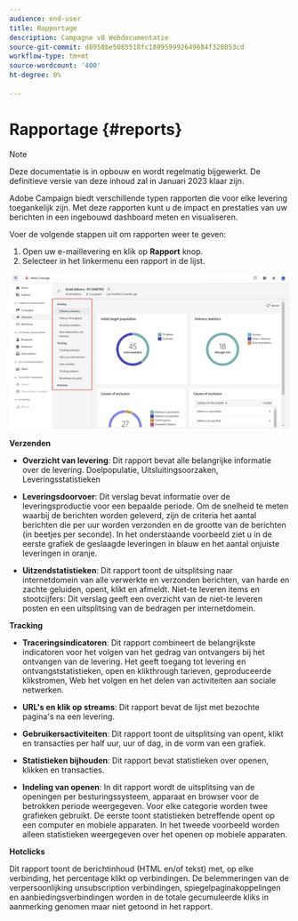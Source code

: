 ```yaml
---
audience: end-user
title: Rapportage
description: Campagne v8 Webdocumentatie
source-git-commit: d8958be5085518fc180959992649684f328053cd
workflow-type: tm+mt
source-wordcount: '400'
ht-degree: 0%

---
```


# Rapportage {#reports}

>[!NOTE]
>
>Deze documentatie is in opbouw en wordt regelmatig bijgewerkt. De definitieve versie van deze inhoud zal in Januari 2023 klaar zijn.

<!--
detail delivery reports and how to access them

same content as in v7 (excepted for the navigation that is similar to AJO
-->

Adobe Campaign biedt verschillende typen rapporten die voor elke levering toegankelijk zijn. Met deze rapporten kunt u de impact en prestaties van uw berichten in een ingebouwd dashboard meten en visualiseren.

Voer de volgende stappen uit om rapporten weer te geven:

1. Open uw e-maillevering en klik op **Rapport** knop.
1. Selecteer in het linkermenu een rapport in de lijst.

![](assets/reporting.png)

**Verzenden**

* **Overzicht van levering**: Dit rapport bevat alle belangrijke informatie over de levering. Doelpopulatie, Uitsluitingsoorzaken, Leveringsstatistieken

* **Leveringsdoorvoer**: Dit verslag bevat informatie over de leveringsproductie voor een bepaalde periode. Om de snelheid te meten waarbij de berichten worden geleverd, zijn de criteria het aantal berichten die per uur worden verzonden en de grootte van de berichten (in beetjes per seconde). In het onderstaande voorbeeld ziet u in de eerste grafiek de geslaagde leveringen in blauw en het aantal onjuiste leveringen in oranje.

* **Uitzendstatistieken**: Dit rapport toont de uitsplitsing naar internetdomein van alle verwerkte en verzonden berichten, van harde en zachte geluiden, opent, klikt en afmeldt.
Niet-te leveren items en stootcijfers: Dit verslag geeft een overzicht van de niet-te leveren posten en een uitsplitsing van de bedragen per internetdomein.

**Tracking**

* **Traceringsindicatoren**: Dit rapport combineert de belangrijkste indicatoren voor het volgen van het gedrag van ontvangers bij het ontvangen van de levering. Het geeft toegang tot levering en ontvangststatistieken, open en klikthrough tarieven, geproduceerde klikstromen, Web het volgen en het delen van activiteiten aan sociale netwerken.

* **URL&#39;s en klik op streams**: Dit rapport bevat de lijst met bezochte pagina&#39;s na een levering.

* **Gebruikersactiviteiten**: Dit rapport toont de uitsplitsing van opent, klikt en transacties per half uur, uur of dag, in de vorm van een grafiek.

* **Statistieken bijhouden**: Dit rapport bevat statistieken over openen, klikken en transacties.

* **Indeling van openen**: In dit rapport wordt de uitsplitsing van de openingen per besturingssysteem, apparaat en browser voor de betrokken periode weergegeven. Voor elke categorie worden twee grafieken gebruikt. De eerste toont statistieken betreffende opent op een computer en mobiele apparaten. In het tweede voorbeeld worden alleen statistieken weergegeven over het openen op mobiele apparaten.

**Hotclicks**

Dit rapport toont de berichtinhoud (HTML en/of tekst) met, op elke verbinding, het percentage klikt op verbindingen. De belemmeringen van de verpersoonlijking unsubscription verbindingen, spiegelpaginakoppelingen en aanbiedingsverbindingen worden in de totale gecumuleerde kliks in aanmerking genomen maar niet getoond in het rapport.



